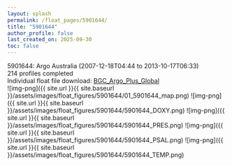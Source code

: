 ```yaml
---
layout: splash
permalink: /float_pages/5901644/
title: "5901644"
author_profile: false
last_created_on: 2025-09-30
toc: false
---
```

 
5901644: Argo Australia (2007-12-18T04:44 to 2013-10-17T06:33)\
214 profiles completed\
Individual float file download: [BGC_Argo_Plus_Global](https://ftp.soest.hawaii.edu/bgc_argo_plus/Individual_Floats/outliers_removed/5901644_Sprof_processed.nc)\
![img-png]({{ site.url }}{{ site.baseurl }}/assets/images/float_figures/5901644/01_5901644_map.png)
![img-png]({{ site.url }}{{ site.baseurl }}/assets/images/float_figures/5901644/5901644_DOXY.png)
![img-png]({{ site.url }}{{ site.baseurl }}/assets/images/float_figures/5901644/5901644_PRES.png)
![img-png]({{ site.url }}{{ site.baseurl }}/assets/images/float_figures/5901644/5901644_PSAL.png)
![img-png]({{ site.url }}{{ site.baseurl }}/assets/images/float_figures/5901644/5901644_TEMP.png)

